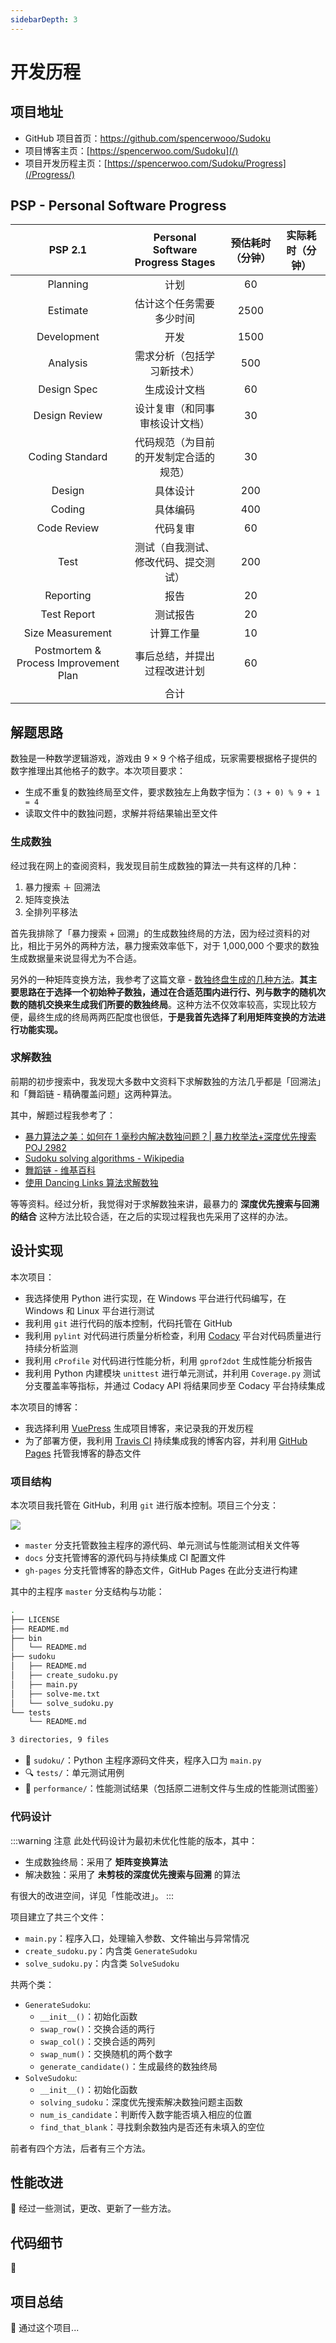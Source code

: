 ```yaml
---
sidebarDepth: 3
---
```


# 开发历程

## 项目地址

-   GitHub 项目首页：<https://github.com/spencerwooo/Sudoku>
-   项目博客主页：[https://spencerwoo.com/Sudoku](/)
-   项目开发历程主页：[https://spencerwoo.com/Sudoku/Progress](/Progress/)

## PSP - Personal Software Progress

|                PSP 2.1                | Personal Software Progress Stages | 预估耗时（分钟） | 实际耗时（分钟） |
| :-----------------------------------: | :-------------------------------: | :------: | :------: |
|                Planning               |                 计划                |    60    |          |
|                Estimate               |            估计这个任务需要多少时间           |   2500   |          |
|              Development              |                 开发                |   1500   |          |
|                Analysis               |           需求分析（包括学习新技术）           |    500   |          |
|              Design Spec              |               生成设计文档              |    60    |          |
|             Design Review             |          设计复审（和同事审核设计文档）          |    30    |          |
|            Coding Standard            |        代码规范（为目前的开发制定合适的规范）        |    30    |          |
|                 Design                |                具体设计               |    200   |          |
|                 Coding                |                具体编码               |    400   |          |
|              Code Review              |                代码复审               |    60    |          |
|                  Test                 |         测试（自我测试、修改代码、提交测试）        |    200   |          |
|               Reporting               |                 报告                |    20    |          |
|              Test Report              |                测试报告               |    20    |          |
|            Size Measurement           |               计算工作量               |    10    |          |
| Postmortem & Process Improvement Plan |           事后总结，并提出过程改进计划          |    60    |          |
|                                       |                 合计                |          |          |

## 解题思路

数独是一种数学逻辑游戏，游戏由 9 × 9 个格子组成，玩家需要根据格子提供的数字推理出其他格子的数字。本次项目要求：

- 生成不重复的数独终局至文件，要求数独左上角数字恒为：`(3 + 0) % 9 + 1 = 4`
- 读取文件中的数独问题，求解并将结果输出至文件

### 生成数独

经过我在网上的查阅资料，我发现目前生成数独的算法一共有这样的几种：

1.  暴力搜索 ＋ 回溯法
2.  矩阵变换法
3.  全排列平移法

首先我排除了「暴力搜索 + 回溯」的生成数独终局的方法，因为经过资料的对比，相比于另外的两种方法，暴力搜索效率低下，对于 1,000,000 个要求的数独生成数据量来说显得尤为不合适。

另外的一种矩阵变换方法，我参考了这篇文章 - [数独终盘生成的几种方法](https://my.oschina.net/wangmengjun/blog/781984)。**其主要思路在于选择一个初始种子数独，通过在合适范围内进行行、列与数字的随机次数的随机交换来生成我们所要的数独终局**。这种方法不仅效率较高，实现比较方便，最终生成的终局两两匹配度也很低，**于是我首先选择了利用矩阵变换的方法进行功能实现。**

### 求解数独

前期的初步搜索中，我发现大多数中文资料下求解数独的方法几乎都是「回溯法」和「舞蹈链 - 精确覆盖问题」这两种算法。

其中，解题过程我参考了：

- [暴力算法之美：如何在 1 毫秒内解决数独问题？| 暴力枚举法+深度优先搜索 POJ 2982](https://zhuanlan.zhihu.com/p/31865810?utm_source=qq&utm_medium=social)
- [Sudoku solving algorithms - Wikipedia](https://en.wikipedia.org/wiki/Sudoku_solving_algorithms)
- [舞蹈链 - 维基百科](https://zh.wikipedia.org/wiki/%E8%88%9E%E8%B9%88%E9%93%BE)
- [使用 Dancing Links 算法求解数独](https://www.jianshu.com/p/93b52c37cc65)

等等资料。经过分析，我觉得对于求解数独来讲，最暴力的 **深度优先搜索与回溯的结合** 这种方法比较合适，在之后的实现过程我也先采用了这样的办法。

## 设计实现

本次项目：

- 我选择使用 Python 进行实现，在 Windows 平台进行代码编写，在 Windows 和 Linux 平台进行测试
- 我利用 `git` 进行代码的版本控制，代码托管在 GitHub
- 我利用 `pylint` 对代码进行质量分析检查，利用 [Codacy](https://www.codacy.com/app/spencerwooo/Sudoku?utm_source=github.com&utm_medium=referral&utm_content=spencerwooo/Sudoku&utm_campaign=Badge_Grade) 平台对代码质量进行持续分析监测
- 我利用 `cProfile` 对代码进行性能分析，利用 `gprof2dot` 生成性能分析报告
- 我利用 Python 内建模块 `unittest` 进行单元测试，并利用 `Coverage.py` 测试分支覆盖率等指标，并通过 Codacy API 将结果同步至 Codacy 平台持续集成

本次项目的博客：

- 我选择利用 [VuePress](https://vuepress.vuejs.org/) 生成项目博客，来记录我的开发历程
- 为了部署方便，我利用 [Travis CI](https://travis-ci.org/) 持续集成我的博客内容，并利用 [GitHub Pages](https://pages.github.com/) 托管我博客的静态文件

### 项目结构

本次项目我托管在 GitHub，利用 `git` 进行版本控制。项目三个分支：

![](https://i.loli.net/2018/12/06/5c09197e3b1ff.png)

- `master` 分支托管数独主程序的源代码、单元测试与性能测试相关文件等
- `docs` 分支托管博客的源代码与持续集成 CI 配置文件
- `gh-pages` 分支托管博客的静态文件，GitHub Pages 在此分支进行构建

其中的主程序 `master` 分支结构与功能：

```bash
.
├── LICENSE
├── README.md
├── bin
│   └── README.md
├── sudoku
│   ├── README.md
│   ├── create_sudoku.py
│   ├── main.py
│   ├── solve-me.txt
│   └── solve_sudoku.py
└── tests
    └── README.md

3 directories, 9 files
```

- 🐍 `sudoku/`：Python 主程序源码文件夹，程序入口为 `main.py`
- 🔍 `tests/`：单元测试用例
- 🚀 `performance/`：性能测试结果（包括原二进制文件与生成的性能测试图鉴）

### 代码设计

:::warning 注意
此处代码设计为最初未优化性能的版本，其中：

- 生成数独终局：采用了 **矩阵变换算法**
- 解决数独：采用了 **未剪枝的深度优先搜索与回溯** 的算法

有很大的改进空间，详见「性能改进」。
:::

项目建立了共三个文件：

- `main.py`：程序入口，处理输入参数、文件输出与异常情况
- `create_sudoku.py`：内含类 `GenerateSudoku`
- `solve_sudoku.py`：内含类 `SolveSudoku`

共两个类：

- `GenerateSudoku`:
  - `__init__()`：初始化函数
  - `swap_row()`：交换合适的两行
  - `swap_col()`：交换合适的两列
  - `swap_num()`：交换随机的两个数字
  - `generate_candidate()`：生成最终的数独终局
- `SolveSudoku`:
  - `__init__()`：初始化函数
  - `solving_sudoku`：深度优先搜索解决数独问题主函数
  - `num_is_candidate`：判断传入数字能否填入相应的位置
  - `find_that_blank`：寻找剩余数独内是否还有未填入的空位

前者有四个方法，后者有三个方法。

## 性能改进

🚧 经过一些测试，更改、更新了一些方法。

## 代码细节

🚧 

## 项目总结

🚧 通过这个项目...